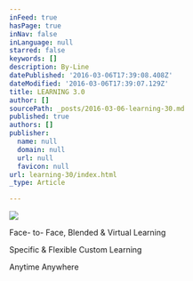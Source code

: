 ```yaml
---
inFeed: true
hasPage: true
inNav: false
inLanguage: null
starred: false
keywords: []
description: By-Line
datePublished: '2016-03-06T17:39:08.408Z'
dateModified: '2016-03-06T17:39:07.129Z'
title: LEARNING 3.0
author: []
sourcePath: _posts/2016-03-06-learning-30.md
published: true
authors: []
publisher:
  name: null
  domain: null
  url: null
  favicon: null
url: learning-30/index.html
_type: Article

---
```

![](https://the-grid-user-content.s3-us-west-2.amazonaws.com/5d8e178d-cd23-46f2-8734-8706d030419a.jpg)

Face- to- Face, Blended & Virtual Learning  

Specific & Flexible Custom Learning 

Anytime Anywhere